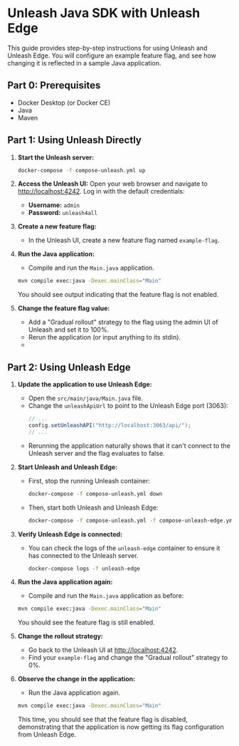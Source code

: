 # Unleash Java SDK with Unleash Edge

This guide provides step-by-step instructions for using Unleash and Unleash Edge. You will configure an example feature flag, and see how changing it is reflected in a sample Java application.

## Part 0: Prerequisites

* Docker Desktop (or Docker CE)
* Java
* Maven

## Part 1: Using Unleash Directly

1.  **Start the Unleash server:**
    ```bash
    docker-compose -f compose-unleash.yml up
    ```

2.  **Access the Unleash UI:**
    Open your web browser and navigate to [http://localhost:4242](http://localhost:4242).
    Log in with the default credentials:
    *   **Username:** `admin`
    *   **Password:** `unleash4all`

3.  **Create a new feature flag:**
    *   In the Unleash UI, create a new feature flag named `example-flag`.

4.  **Run the Java application:**
    *   Compile and run the `Main.java` application.
    ```bash
    mvn compile exec:java -Dexec.mainClass="Main"
    ```
    You should see output indicating that the feature flag is not enabled.
5. **Change the feature flag value:**
   *   Add a "Gradual rollout" strategy to the flag using the admin UI of Unleash and set it to 100%.
   * Rerun the application (or input anything to its stdin). 
   * 

## Part 2: Using Unleash Edge

1.  **Update the application to use Unleash Edge:**
    *   Open the `src/main/java/Main.java` file.
    *   Change the `unleashApiUrl` to point to the Unleash Edge port (3063):
        ```java
        // ...
        config.setUnleashAPI("http://localhost:3063/api/");
        // ...
        ```
    * Rerunning the application naturally shows that it can't connect to the Unleash server and the flag evaluates to false.

2.  **Start Unleash and Unleash Edge:**
    *   First, stop the running Unleash container:
        ```bash
        docker-compose -f compose-unleash.yml down
        ```
    *   Then, start both Unleash and Unleash Edge:
        ```bash
        docker-compose -f compose-unleash.yml -f compose-unleash-edge.yml up 
        ```

3.  **Verify Unleash Edge is connected:**
    *   You can check the logs of the `unleash-edge` container to ensure it has connected to the Unleash server.
        ```bash
        docker-compose logs -f unleash-edge
        ```

4.  **Run the Java application again:**
    *   Compile and run the `Main.java` application as before:
    ```bash
    mvn compile exec:java -Dexec.mainClass="Main"
    ```
    You should see the feature flag is still enabled.

5.  **Change the rollout strategy:**
    *   Go back to the Unleash UI at [http://localhost:4242](http://localhost:4242).
    *   Find your `example-flag` and change the "Gradual rollout" strategy to 0%.

6.  **Observe the change in the application:**
    *   Run the Java application again.
    ```bash
    mvn compile exec:java -Dexec.mainClass="Main"
    ```
    This time, you should see that the feature flag is disabled, demonstrating that the application is now getting its flag configuration from Unleash Edge.